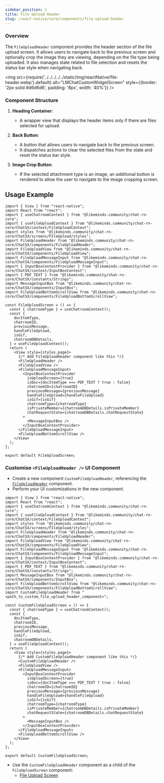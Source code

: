 ```yaml
---
sidebar_position: 1
title: File Upload Header
slug: /react-native/core/components/file-upload-header
---
```


### Overview

The `FileUploadHeader` component provides the header section of the file upload screen. It allows users to navigate back to the previous screen and optionally crop the image they are viewing, depending on the file type being uploaded. It also manages state related to file selection and resets the status bar style when navigating back.

<img
src={require('../../../../../static/img/reactNative/file-header.webp').default}
alt="LMChatCustomWidgetScreen"
style={{border: '2px solid #d6d6d6', padding: '8px', width: '40%'}}
/>

### Component Structure

1. **Heading Container**:

   - A wrapper view that displays the header items only if there are files selected for upload.

2. **Back Button**:

   - A button that allows users to navigate back to the previous screen.
   - It dispatches actions to clear the selected files from the state and reset the status bar style.

3. **Image Crop Button**:
   - If the selected attachment type is an image, an additional button is rendered to allow the user to navigate to the image cropping screen.

## Usage Example

```tsx
import { View } from "react-native";
import React from "react";
import { useChatroomContext } from "@likeminds.community/chat-rn-core";
import { useFileUploadContext } from "@likeminds.community/chat-rn-core/ChatSX/context/FileUploadContext";
import styles from "@likeminds.community/chat-rn-core/ChatSX/screens/FIleUpload/styles";
import FileUploadHeader from "@likeminds.community/chat-rn-core/ChatSX/components/FileUploadHeader";
import FileUploadView from "@likeminds.community/chat-rn-core/ChatSX/components/FileUploadView";
import FileUploadMessageInput from "@likeminds.community/chat-rn-core/ChatSX/components/FileUploadMessageInput";
import { InputBoxContextProvider } from "@likeminds.community/chat-rn-core/ChatSX/context/InputBoxContext";
import { PDF_TEXT } from "@likeminds.community/chat-rn-core/ChatSX/constants/Strings";
import MessageInputBox from "@likeminds.community/chat-rn-core/ChatSX/components/InputBox";
import FileUploadBottomScrollView from "@likeminds.community/chat-rn-core/ChatSX/components/FileUploadBottomScrollView";

const FileUploadScreen = () => {
  const { chatroomType } = useChatroomContext();
  const {
    docItemType,
    chatroomID,
    previousMessage,
    handleFileUpload,
    isGif,
    chatroomDBDetails,
  } = useFileUploadContext();
  return (
    <View style={styles.page}>
      {/* Add FileUploadHeader component like this */}
      <FileUploadHeader />
      <FileUploadView />
      <FileUploadMessageInput>
        <InputBoxContextProvider
          isUploadScreen={true}
          isDoc={docItemType === PDF_TEXT ? true : false}
          chatroomID={chatroomID}
          previousMessage={previousMessage}
          handleFileUpload={handleFileUpload}
          isGif={isGif}
          chatroomType={chatroomType}
          isPrivateMember={chatroomDBDetails.isPrivateMember}
          chatRequestState={chatroomDBDetails.chatRequestState}
        >
          <MessageInputBox />
        </InputBoxContextProvider>
      </FileUploadMessageInput>
      <FileUploadBottomScrollView />
    </View>
  );
};

export default FileUploadScreen;
```

### Customise `<FileUploadHeader />` UI Component

- Create a new component `CustomFileUploadHeader`, referencing the [`FileUploadHeader`](https://github.com/LikeMindsCommunity/likeminds-chat-reactnative/blob/master/likeminds-chat-reactnative-integration/ChatSX/components/FileUploadHeader/index.tsx) component.
- Perform your UI customizations in the new component.

```tsx
import { View } from "react-native";
import React from "react";
import { useChatroomContext } from "@likeminds.community/chat-rn-core";
import { useFileUploadContext } from "@likeminds.community/chat-rn-core/ChatSX/context/FileUploadContext";
import styles from "@likeminds.community/chat-rn-core/ChatSX/screens/FIleUpload/styles";
import FileUploadHeader from "@likeminds.community/chat-rn-core/ChatSX/components/FileUploadHeader";
import FileUploadView from "@likeminds.community/chat-rn-core/ChatSX/components/FileUploadView";
import FileUploadMessageInput from "@likeminds.community/chat-rn-core/ChatSX/components/FileUploadMessageInput";
import { InputBoxContextProvider } from "@likeminds.community/chat-rn-core/ChatSX/context/InputBoxContext";
import { PDF_TEXT } from "@likeminds.community/chat-rn-core/ChatSX/constants/Strings";
import MessageInputBox from "@likeminds.community/chat-rn-core/ChatSX/components/InputBox";
import FileUploadBottomScrollView from "@likeminds.community/chat-rn-core/ChatSX/components/FileUploadBottomScrollView";
import CustomFileUploadHeader from "<path_to_custom_file_upload_header_component>";

const CustomFileUploadScreen = () => {
  const { chatroomType } = useChatroomContext();
  const {
    docItemType,
    chatroomID,
    previousMessage,
    handleFileUpload,
    isGif,
    chatroomDBDetails,
  } = useFileUploadContext();
  return (
    <View style={styles.page}>
      {/* Add CustomFileUploadHeader component like this */}
      <CustomFileUploadHeader />
      <FileUploadView />
      <FileUploadMessageInput>
        <InputBoxContextProvider
          isUploadScreen={true}
          isDoc={docItemType === PDF_TEXT ? true : false}
          chatroomID={chatroomID}
          previousMessage={previousMessage}
          handleFileUpload={handleFileUpload}
          isGif={isGif}
          chatroomType={chatroomType}
          isPrivateMember={chatroomDBDetails.isPrivateMember}
          chatRequestState={chatroomDBDetails.chatRequestState}
        >
          <MessageInputBox />
        </InputBoxContextProvider>
      </FileUploadMessageInput>
      <FileUploadBottomScrollView />
    </View>
  );
};

export default CustomFileUploadScreen;
```

- Use the `CustomFileUploadHeader` component as a child of the `FileUploadScreen` component:
  - [File Upload Screen](../../Screens/LMChatroomFileUploadScreen.md)
